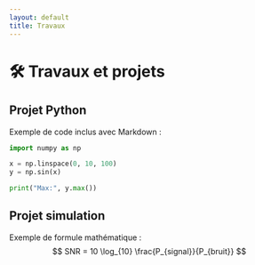 ```yaml
---
layout: default
title: Travaux
---
```


# 🛠️ Travaux et projets

## Projet Python
Exemple de code inclus avec Markdown :  

```python
import numpy as np

x = np.linspace(0, 10, 100)
y = np.sin(x)

print("Max:", y.max())
```

## Projet simulation
Exemple de formule mathématique :  
$$
SNR = 10 \log_{10} \frac{P_{signal}}{P_{bruit}}
$$
